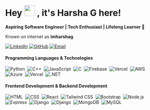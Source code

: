 # Hey <img src="https://raw.githubusercontent.com/MartinHeinz/MartinHeinz/master/wave.gif" width="34px"> , it's Harsha G here! 

<strong>Aspiring Software Engineer | Tech Enthusiast | Lifelong Learner 🌱</strong><br/>

Known on internet as **imharshag** 

[![LinkedIn](https://img.icons8.com/?size=50&id=MR3dZdlA53te&format=png&color=000000)](https://www.linkedin.com/in/imharshag)
[![GitHub](https://img.icons8.com/?size=50&id=LoL4bFzqmAa0&format=png&color=000000)](https://github.com/imharshag)
[![Email](https://img.icons8.com/?size=50&id=eFPBXQop6V2m&format=png&color=000000)](mailto:harshag3106@gmail.com)


#### Programming Languages & Technologies
![Python](https://skillicons.dev/icons?i=python)&nbsp; 
![C++](https://skillicons.dev/icons?i=cpp)&nbsp;
![JavaScript](https://skillicons.dev/icons?i=javascript)&nbsp; 
![C](https://skillicons.dev/icons?i=c)&nbsp;
![Firebase](https://skillicons.dev/icons?i=firebase)&nbsp;
![Vercel](https://img.icons8.com/?size=45&id=lOqoeP2Zy02f&format=png&color=000000)&nbsp;
![AWS](https://skillicons.dev/icons?i=aws)&nbsp; 
![Azure](https://skillicons.dev/icons?i=azure)&nbsp;
![Vercel](https://skillicons.dev/icons?i=vercel)&nbsp;
![.NET](https://skillicons.dev/icons?i=dotnet) 


#### Frontend Development & Backend Development  
![HTML](https://skillicons.dev/icons?i=html)&nbsp; 
![CSS](https://skillicons.dev/icons?i=css)&nbsp; 
![React](https://skillicons.dev/icons?i=react)&nbsp; 
![Tailwind CSS](https://skillicons.dev/icons?i=tailwind)&nbsp; 
![Bootstrap](https://skillicons.dev/icons?i=bootstrap)&nbsp;
![Node.js](https://skillicons.dev/icons?i=nodejs)&nbsp; 
![Express](https://skillicons.dev/icons?i=express)&nbsp; 
![Django](https://skillicons.dev/icons?i=django)&nbsp; 
![Django](https://skillicons.dev/icons?i=flask)&nbsp;
![MongoDB](https://skillicons.dev/icons?i=mongodb)&nbsp; 
![MySQL](https://skillicons.dev/icons?i=mysql)&nbsp; 
<br/> 
